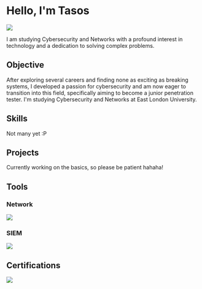 # Hello, I'm Tasos
<a href="https://www.linkedin.com/in/tasos-giannoulis-5670a2275/"><img src="https://img.shields.io/badge/-LinkedIn-0072b1?&style=for-the-badge&logo=linkedin&logoColor=white" /></a>

I am studying Cybersecurity and Networks with a profound interest in technology and a dedication to solving complex problems.

## Objective
After exploring several careers and finding none as exciting as breaking systems, I developed a passion for cybersecurity and am now eager to transition into this field, specifically aiming to become a junior penetration tester.
I'm studying Cybersecurity and Networks at East London University.

## Skills
Not many yet :P

## Projects
Currently working on the basics, so please be patient hahaha!
## Tools

### Network
<div>
    <img src="https://img.shields.io/badge/-Wireshark-1679A7?&style=for-the-badge&logo=Wireshark&logoColor=white" />
</div>

### SIEM
<div>
    <img src="https://img.shields.io/badge/-Splunk-000000?&style=for-the-badge&logo=Splunk&logoColor=white" />
</div>

## Certifications
<div>
<img src="https://img.shields.io/badge/-A%2B-4D4D4D?&style=for-the-badge&logo=CompTIA&logoColor=white" />
</div>

